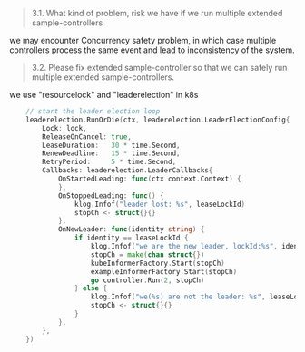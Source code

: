 >3.1. What kind of problem, risk we have if we run multiple extended sample-controllers

we may encounter Concurrency safety problem, in which case multiple 
controllers process the same event and lead to inconsistency of the system.


>3.2. Please fix extended sample-controller so that we can safely run multiple extended sample-controllers.

we use "resourcelock" and "leaderelection" in k8s

```go
	// start the leader election loop
	leaderelection.RunOrDie(ctx, leaderelection.LeaderElectionConfig{
		Lock: lock,
		ReleaseOnCancel: true,
		LeaseDuration:   30 * time.Second,
		RenewDeadline:   15 * time.Second,
		RetryPeriod:     5 * time.Second,
		Callbacks: leaderelection.LeaderCallbacks{
			OnStartedLeading: func(ctx context.Context) {
			},
			OnStoppedLeading: func() {
				klog.Infof("leader lost: %s", leaseLockId)
				stopCh <- struct{}{}
			},
			OnNewLeader: func(identity string) {
				if identity == leaseLockId {
					klog.Infof("we are the new leader, lockId:%s", identity)
					stopCh = make(chan struct{})
					kubeInformerFactory.Start(stopCh)
					exampleInformerFactory.Start(stopCh)
					go controller.Run(2, stopCh)
				} else {
					klog.Infof("we(%s) are not the leader: %s", leaseLockId, identity)
					stopCh <- struct{}{}
				}
			},
		},
	})
```
